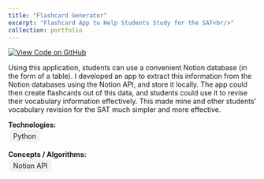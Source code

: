 ```yaml
---
title: "Flashcard Generator"
excerpt: "Flashcard App to Help Students Study for the SAT<br/>"
collection: portfolio
---
```


[![View Code on GitHub](https://img.shields.io/badge/View%20Code-GitHub-black?logo=github)](https://github.com/AshirRashid/Vocab-Flashcards-CLI)

Using this application, students can use a convenient Notion database (in the form of a table). I developed an app to extract this information from the Notion databases using the Notion API, and store it locally. The app could then create flashcards out of this data, and students could use it to revise their vocabulary information effectively. This made mine and other students' vocabulary revision for the SAT much simpler and more effective.

**Technologies:**  
<span style="background:#f2f2f2; padding:4px 8px; border-radius:6px; margin:2px; display:inline-block;">Python</span>

**Concepts / Algorithms:**  
<span style="background:#f2f2f2; padding:4px 8px; border-radius:6px; margin:2px; display:inline-block;">Notion API</span>
